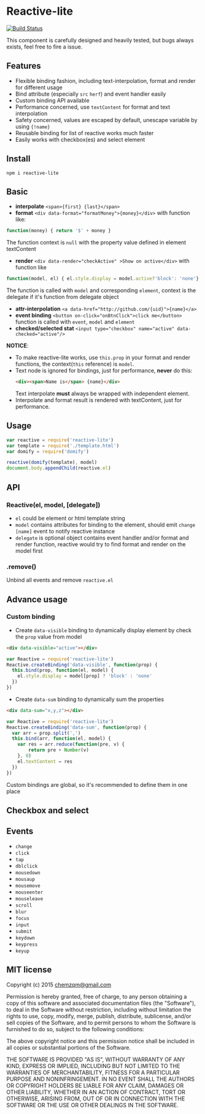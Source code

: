 # Reactive-lite

[![Build Status](https://secure.travis-ci.org/chemzqm/reactive-lite.png)](http://travis-ci.org/chemzqm/reactive-lite)

This component is carefully designed and heavily tested, but bugs always exists, feel free to fire a issue.

## Features

* Flexible binding fashion, including text-interpolation, format and render for different usage
* Bind attribute (especially `src` `herf`) and event handler easily
* Custom binding API available
* Performance concerned, use `textContent` for format and text interpolation
* Safety concerned, values are escaped by default, unescape variable by using `{!name}`
* Reusable binding for list of reactive works much faster
* Easily works with checkbox(es) and select element

## Install

    npm i reactive-lite

## Basic

* **interpolate** `<span>{first} {last}</span>`
* **format** `<div data-format="formatMoney">{money}</div>` with function like:

``` js
function(money) { return '$' + money }
```

The function context is `null` with the property value defined in element textContent

* **render** `<div data-render="checkActive" >Show on active</div>` with function like

``` js
function(model, el) { el.style.display = model.active?'block': 'none'}
```

The function is called with `model` and corresponding `element`, context is the delegate if it's function from delegate object

* **attr-interpolation** `<a data-href="http://github.com/{uid}">{name}</a>`
* **event binding** `<button on-click="onBtnClick">click me</button>` function is called with `event`, `model` and `element`
* **checked/selected stat** `<input type="checkbox" name="active" data-checked="active"/>`

**NOTICE**:
* To make reactive-lite works, use `this.prop` in your format and render functions, the context(`this` reference) is `model`.
* Text node is ignored for bindings, just for performance, **never** do this:
  ``` html
  <div><span>Name is</span> {name}</div>
  ```
  Text interpolate **must** always be wrapped with independent element.
* Interpolate and format result is rendered with textContent, just for performance.

## Usage

``` js
var reactive = require('reactive-lite')
var template = require('./template.html')
var domify = require('domify')

reactive(domify(template), model)
document.body.appendChild(reactive.el)
```
## API

### Reactive(el, model, [delegate])

* `el` could be element or html template string
* `model` contains attributes for binding to the element, should emit `change [name]` event to notify reactive instance
* `delegate` is optional object contains event handler and/or format and render function, reactive would try to find format and render on the model first

### .remove()

Unbind all events and remove `reactive.el`

## Advance usage

### Custom binding

* Create `data-visible` binding to dynamically display element by check the `prop` value from model

``` html
<div data-visible="active"></div>
```
``` js
var Reactive = require('reactive-lite')
Reactive.createBinding('data-visible', function(prop) {
  this.bind(prop, function(el, model) {
    el.style.display = model[prop] ? 'block' : 'none'
  })
})
```

* Create `data-sum` binding to dynamically sum the properties

``` html
<div data-sum="x,y,z"></div>
```
``` js
var Reactive = require('reactive-lite')
Reactive.createBinding('data-sum', function(prop) {
  var arr = prop.split(',')
  this.bind(arr, function(el, model) {
    var res = arr.reduce(function(pre, v) {
        return pre + Number(v)
    }, 0)
    el.textContent = res
  })
})
```

Custom bindings are global, so it's recommended to define them in one place

## Checkbox and select


## Events

* `change`
* `click`
* `tap`
* `dblclick`
* `mousedown`
* `mousaup`
* `mousemove`
* `mouseenter`
* `mouseleave`
* `scroll`
* `blur`
* `focus`
* `input`
* `submit`
* `keydown`
* `keypress`
* `keyup`

## MIT license
Copyright (c) 2015 chemzqm@gmail.com

Permission is hereby granted, free of charge, to any person obtaining a copy of this software and associated documentation files (the "Software"), to deal in the Software without restriction, including without limitation the rights to use, copy, modify, merge, publish, distribute, sublicense, and/or sell copies of the Software, and to permit persons to whom the Software is furnished to do so, subject to the following conditions:

The above copyright notice and this permission notice shall be included in all copies or substantial portions of the Software.

THE SOFTWARE IS PROVIDED "AS IS", WITHOUT WARRANTY OF ANY KIND, EXPRESS OR IMPLIED, INCLUDING BUT NOT LIMITED TO THE WARRANTIES OF MERCHANTABILITY, FITNESS FOR A PARTICULAR PURPOSE AND NONINFRINGEMENT. IN NO EVENT SHALL THE AUTHORS OR COPYRIGHT HOLDERS BE LIABLE FOR ANY CLAIM, DAMAGES OR OTHER LIABILITY, WHETHER IN AN ACTION OF CONTRACT, TORT OR OTHERWISE, ARISING FROM, OUT OF OR IN CONNECTION WITH THE SOFTWARE OR THE USE OR OTHER DEALINGS IN THE SOFTWARE.
